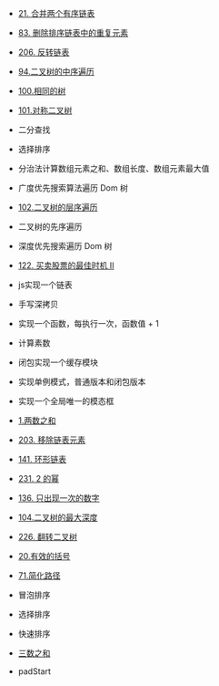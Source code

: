 - [21. 合并两个有序链表](https://leetcode-cn.com/problems/merge-two-sorted-lists/)  
- [83. 删除排序链表中的重复元素](https://leetcode-cn.com/problems/remove-duplicates-from-sorted-list/)  
- [206. 反转链表](https://leetcode-cn.com/problems/reverse-linked-list/)   
- [94.二叉树的中序遍历](https://leetcode-cn.com/problems/binary-tree-inorder-traversal/)  
- [100.相同的树](https://leetcode-cn.com/problems/same-tree/)  
-  [101.对称二叉树](https://leetcode-cn.com/problems/symmetric-tree/)  
- 二分查找 
- 选择排序 
- 分治法计算数组元素之和、数组长度、数组元素最大值
- 广度优先搜索算法遍历 Dom 树
- [102.二叉树的层序遍历](https://leetcode-cn.com/problems/binary-tree-level-order-traversal/)
- 二叉树的先序遍历
- 深度优先搜索遍历 Dom 树
- [122. 买卖股票的最佳时机 II](https://leetcode-cn.com/problems/best-time-to-buy-and-sell-stock-ii/)
- js实现一个链表
- 手写深拷贝
- 实现一个函数，每执行一次，函数值 + 1
- 计算素数
- 闭包实现一个缓存模块
- 实现单例模式，普通版本和闭包版本
- 实现一个全局唯一的模态框


- [1.两数之和](https://leetcode-cn.com/problems/two-sum/)
- [203. 移除链表元素](https://leetcode-cn.com/problems/remove-linked-list-elements/)
- [141. 环形链表](https://leetcode-cn.com/problems/linked-list-cycle/submissions/)
- [231. 2 的幂](https://leetcode-cn.com/problems/power-of-two/)
- [136. 只出现一次的数字](https://leetcode-cn.com/problems/single-number/)
- [104.二叉树的最大深度](https://leetcode-cn.com/problems/maximum-depth-of-binary-tree/) 
- [226. 翻转二叉树](https://leetcode-cn.com/problems/invert-binary-tree/)
- [20.有效的括号](https://leetcode-cn.com/problems/valid-parentheses/)
- [71.简化路径](https://leetcode-cn.com/problems/simplify-path/)
- 冒泡排序
- 选择排序
- 快速排序
- [三数之和](https://leetcode-cn.com/problems/3sum/)
- padStart
